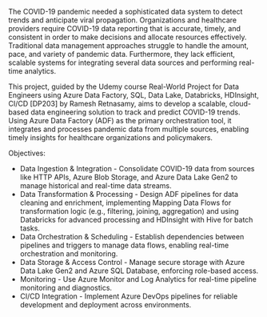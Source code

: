 The COVID-19 pandemic needed a sophisticated data system to detect trends and anticipate viral propagation. Organizations and healthcare providers require COVID-19 data reporting that is accurate, timely, and consistent in order to make decisions and allocate resources effectively. Traditional data management approaches struggle to handle the amount, pace, and variety of pandemic data. Furthermore, they lack efficient, scalable systems for integrating several data sources and performing real-time analytics.

This project, guided by the Udemy course Real-World Project for Data Engineers using Azure Data Factory, SQL, Data Lake, Databricks, HDInsight, CI/CD [DP203] by Ramesh Retnasamy, aims to develop a scalable, cloud-based data engineering solution to track and predict COVID-19 trends. Using Azure Data Factory (ADF) as the primary orchestration tool, it integrates and processes pandemic data from multiple sources, enabling timely insights for healthcare organizations and policymakers.

Objectives:
- Data Ingestion & Integration - Consolidate COVID-19 data from sources like HTTP APIs, Azure Blob Storage, and Azure Data Lake Gen2 to manage historical and real-time data streams.
- Data Transformation & Processing - Design ADF pipelines for data cleaning and enrichment, implementing Mapping Data Flows for transformation logic (e.g., filtering, joining, aggregation) and using Databricks for advanced processing and HDInsight with Hive for batch tasks.
- Data Orchestration & Scheduling - Establish dependencies between pipelines and triggers to manage data flows, enabling real-time orchestration and monitoring.
- Data Storage & Access Control - Manage secure storage with Azure Data Lake Gen2 and Azure SQL Database, enforcing role-based access.
- Monitoring - Use Azure Monitor and Log Analytics for real-time pipeline monitoring and diagnostics.
- CI/CD Integration - Implement Azure DevOps pipelines for reliable development and deployment across environments.
